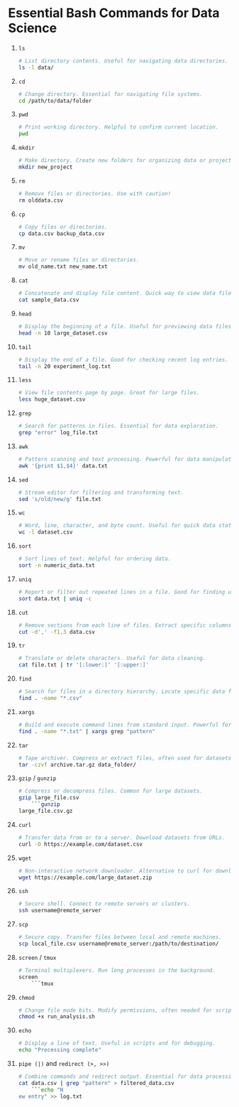 # Essential Bash Commands for Data Science

1. `ls`
    ```bash    
   # List directory contents. Useful for navigating data directories.
   ls -l data/
    ```

2. `cd`
    ```bash
   # Change directory. Essential for navigating file systems.
   cd /path/to/data/folder
    ```

3. `pwd`
    ```bash
   # Print working directory. Helpful to confirm current location.
   pwd
    ```

4. `mkdir`
    ```bash
   # Make directory. Create new folders for organizing data or projects.
   mkdir new_project
    ```

5. `rm`
    ```bash
   # Remove files or directories. Use with caution!
   rm olddata.csv
    ```

6. `cp`
    ```bash
   # Copy files or directories.
   cp data.csv backup_data.csv
    ```

7. `mv`
    ```bash
   # Move or rename files or directories.
   mv old_name.txt new_name.txt
    ```

8. `cat`
    ```bash
   # Concatenate and display file content. Quick way to view data files.
   cat sample_data.csv
    ```

9. `head`
    ```bash
   # Display the beginning of a file. Useful for previewing data files.
   head -n 10 large_dataset.csv
    ```

10. `tail`
    ```bash
    # Display the end of a file. Good for checking recent log entries.
    tail -n 20 experiment_log.txt
    ```

11. `less`
    ```bash
    # View file contents page by page. Great for large files.
    less huge_dataset.csv
    ```

12. `grep`
    ```bash
    # Search for patterns in files. Essential for data exploration.
    grep "error" log_file.txt
    ```

13. `awk`
    ```bash
    # Pattern scanning and text processing. Powerful for data manipulation.
    awk '{print $1,$4}' data.txt
    ```

14. `sed`
    ```bash
    # Stream editor for filtering and transforming text.
    sed 's/old/new/g' file.txt
    ```

15. `wc`
    ```bash
    # Word, line, character, and byte count. Useful for quick data stats.
    wc -l dataset.csv
    ```

16. `sort`
    ```bash
    # Sort lines of text. Helpful for ordering data.
    sort -n numeric_data.txt
    ```

17. `uniq`
    ```bash
    # Report or filter out repeated lines in a file. Good for finding unique values.
    sort data.txt | uniq -c
    ```

18. `cut`
    ```bash
    # Remove sections from each line of files. Extract specific columns.
    cut -d',' -f1,3 data.csv
    ```

19. `tr`
    ```bash
    # Translate or delete characters. Useful for data cleaning.
    cat file.txt | tr '[:lower:]' '[:upper:]'
    ```

20. `find`
    ```bash
    # Search for files in a directory hierarchy. Locate specific data files.
    find . -name "*.csv"
    ```

21. `xargs`
    ```bash
    # Build and execute command lines from standard input. Powerful for batch operations.
    find . -name "*.txt" | xargs grep "pattern"
    ```

22. `tar`
    ```bash
    # Tape archiver. Compress or extract files, often used for datasets.
    tar -czvf archive.tar.gz data_folder/
    ```

23. `gzip` / `gunzip`
    ```bash
    # Compress or decompress files. Common for large datasets.
    gzip large_file.csv
        ```gunzip 
    large_file.csv.gz

24. `curl`
    ```bash
    # Transfer data from or to a server. Download datasets from URLs.
    curl -O https://example.com/dataset.csv
    ```

25. `wget`
    ```bash
    # Non-interactive network downloader. Alternative to curl for downloading data.
    wget https://example.com/large_dataset.zip
    ```

26. `ssh`
    ```bash
    # Secure shell. Connect to remote servers or clusters.
    ssh username@remote_server
    ```

27. `scp`
    ```bash
    # Secure copy. Transfer files between local and remote machines.
    scp local_file.csv username@remote_server:/path/to/destination/
    ```

28. `screen` / `tmux`
    ```bash
    # Terminal multiplexers. Run long processes in the background.
    screen
        ```tmux


29. `chmod`
    ```bash
    # Change file mode bits. Modify permissions, often needed for scripts.
    chmod +x run_analysis.sh
    ```

30. `echo`
    ```bash
    # Display a line of text. Useful in scripts and for debugging.
    echo "Processing complete"
    ```

31. `pipe (|)` and `redirect (>, >>)`
    ```bash
    # Combine commands and redirect output. Essential for data processing workflows.
    cat data.csv | grep "pattern" > filtered_data.csv
        ```echo "N
    ew entry" >> log.txt